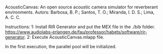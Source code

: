 AcousticCanvas: An open source acoustic camera simulator for reverberant environments.
Autors: Barbosa, B. P.; Santos, T. O.; Miranda, I. D. S.; Lima, A. C. C.

Instructions:
	1: Install RIR Generator and put the MEX file in the ./bib folder.  https://www.audiolabs-erlangen.de/fau/professor/habets/software/rir-generator.
	2: Execute AcousticCanvas.mlapp file.

In the first execution, the parallel pool will be initialized.
